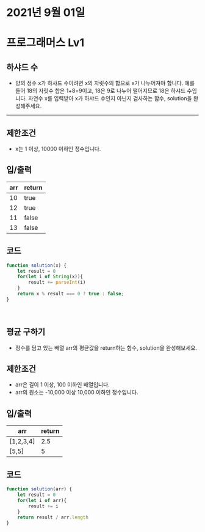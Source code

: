 # 2021년 9월 01일
# 프로그래머스 Lv1
## 하샤드 수
- 양의 정수 x가 하샤드 수이려면 x의 자릿수의 합으로 x가 나누어져야 합니다. 예를 들어 18의 자릿수 합은 1+8=9이고, 18은 9로 나누어 떨어지므로 18은 하샤드 수입니다. 자연수 x를 입력받아 x가 하샤드 수인지 아닌지 검사하는 함수, solution을 완성해주세요.
***

## 제한조건 
- x는 1 이상, 10000 이하인 정수입니다.
## 입/출력
|arr|return|
|------|---|
|10|true|
|12|true|
|11|false|
|13|false|
## 코드
```javascript
function solution(x) {
    let result = 0
    for(let i of String(x)){
        result += parseInt(i)
    }
    return x % result === 0 ? true : false;
}
```

<br>

## 평균 구하기
- 정수를 담고 있는 배열 arr의 평균값을 return하는 함수, solution을 완성해보세요.

## 제한조건 
- arr은 길이 1 이상, 100 이하인 배열입니다.
- arr의 원소는 -10,000 이상 10,000 이하인 정수입니다.
## 입/출력
|arr|return|
|------|---|
|[1,2,3,4]|2.5|
|[5,5]|5|

## 코드
```javascript
function solution(arr) {
    let result = 0
    for(let i of arr){
        result += i
    }
    return result / arr.length
}
```